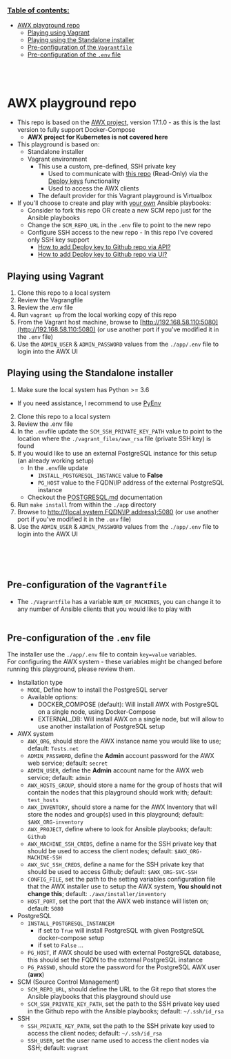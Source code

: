 ### <u>Table of contents:</u>
- [AWX playground repo](#awx-playground-repo)
  - [Playing using Vagrant](#playing-using-vagrant)
  - [Playing using the Standalone installer](#playing-using-the-standalone-installer)
  - [Pre-configuration of the <code>Vagrantfile</code>](#pre-configuration-of-the-vagrantfile)
  - [Pre-configuration of the <code>.env</code> file](#pre-configuration-of-the-env-file)

<br /><br />
# AWX playground repo
- This repo is based on the [AWX project](https://github.com/ansible/awx), version 17.1.0 - as this is the last version to fully support Docker-Compose
  - <b>AWX project for Kubernetes is not covered here</b>
- This playground is based on:
  - Standalone installer
  - Vagrant environment
    - This use a custom, pre-defined, SSH private key
      - Used to communicate with [this repo](https://github.com/Devorkin/AWX-playground) (Read-Only) via the <u>Deploy keys</u> functionality
      - Used to access the AWX clients
    - The default provider for this Vagrant playground is Virtualbox
- If you'll choose to create and play with <u>your own</u> Ansible playbooks:
  - Consider to fork this repo OR create a new SCM repo just for the Ansible playbooks
  - Change the <code>SCM_REPO_URL</code> in the <code>.env</code> file to point to the new repo
  - Configure SSH access to the new repo - In this repo I've covered only SSH key support
    - [How to add Deploy key to Github repo via API?](https://docs.github.com/en/rest/deploy-keys#create-a-deploy-key)
    - [How to add Deploy key to Github repo via UI?](https://docs.github.com/en/developers/overview/managing-deploy-keys#setup-2)

## Playing using Vagrant
1. Clone this repo to a local system
2. Review the Vagrangfile
3. Review the .env file
4. Run <code>vagrant up</code> from the local working copy of this repo
5. From the Vagrant host machine, browse to [http://192.168.58.110:5080](http://192.168.58.110:5080) (or use another port if you've modified it in the <code>.env</code> file)
6. Use the <code>ADMIN_USER</code> & <code>ADMIN_PASSWORD</code> values from the <code>./app/.env</code> file to login into the AWX UI

## Playing using the Standalone installer
1. Make sure the local system has Python >= 3.6
  - If you need assistance, I recommend to use [PyEnv](Docs/PYENV.md)
2. Clone this repo to a local system
3. Review the .env file
4. In the <code>.env</code>file update the <code>SCM_SSH_PRIVATE_KEY_PATH</code> value to point to the location where the <code>./vagrant_files/awx_rsa</code> file (private SSH key) is found
5. If you would like to use an external PostgreSQL instance for this setup (an already working setup)
   - In the <code>.env</code>file update
     - <code>INSTALL_POSTGRESQL_INSTANCE</code> value to <b>False</b>
     - <code>PG_HOST</code> value to the FQDN\IP address of the external PostgreSQL instance
   - Checkout the [POSTGRESQL.md](Docs/POSTGRESQL.md) documentation
6. Run <code>make install</code> from within the <code>./app</code> directory
7. Browse to [http://{local system FQDN\IP address}:5080](http://192.168.58.110:5080) (or use another port if you've modified it in the <code>.env</code> file)
8. Use the <code>ADMIN_USER</code> & <code>ADMIN_PASSWORD</code> values from the <code>./app/.env</code> file to login into the AWX UI
<br /><br /><br /><br /><br />
## Pre-configuration of the <code>Vagrantfile</code>
- The <code>./Vagrantfile</code> has a variable <code>NUM_OF_MACHINES</code>, you can change it to any number of Ansible clients that you would like to play with
<br /><br />

## Pre-configuration of the <code>.env</code> file
The installer use the <code>./app/.env</code> file to contain <code>key=value</code> variables.<br />
For configuring the AWX system - these variables might be changed before running this playground, please review them.

- Installation type
  - <code>MODE</code>, Define how to install the PostgreSQL server
  - Available options:
    - DOCKER_COMPOSE (default): Will install AWX with PostgreSQL on a single node, using Docker-Compose
    - EXTERNAL_DB: Will install AWX on a single node, but will allow to use another installation of PostgreSQL setup
- AWX system
  - <code>AWX_ORG</code>, should store the AWX instance name you would like to use; default: <code>Tests.net</code>
  - <code>ADMIN_PASSWORD</code>, define the <b>Admin</b> account password for the AWX web service; default: <code>secret</code>
  - <code>ADMIN_USER</code>, define the <b>Admin</b> account name for the AWX web service; default: <code>admin</code>
  - <code>AWX_HOSTS_GROUP</code>, should store a name for the group of hosts that will contain the nodes that this playground should work with; default: <code>test_hosts</code>
  - <code>AWX_INVENTORY</code>, should store a name for the AWX Inventory that will store the nodes and group(s) used in this playground; default: <code>$AWX_ORG-inventory</code>
  - <code>AWX_PROJECT</code>, define where to look for Ansible playbooks; default: <code>Github</code>
  - <code>AWX_MACHINE_SSH_CREDS</code>, define a name for the SSH private key that should be used to access the client nodes; default: <code>$AWX_ORG-MACHINE-SSH</code>
  - <code>AWX_SVC_SSH_CREDS</code>, define a name for the SSH private key that should be used to access Github; default: <code>$AWX_ORG-SVC-SSH</code>
  - <code>CONFIG_FILE</code>, set the path to the setting variables configuration file that the AWX installer use to setup the AWX system, <b>You should not change this</b>; default: <code>./awx/installer/inventory</code>
  - <code>HOST_PORT</code>, set the port that the AWX web instance will listen on; default: <code>5080</code>
- PostgreSQL
  - <code>INSTALL_POSTGRESQL_INSTANCEM</code>
    - if set to <code>True</code> will install PostgreSQL with given PostgreSQL docker-compose setup
    - if set to <code>False</code> ...
  - <code>PG_HOST</code>, if AWX should be used with external PostgreSQL database, this should set the FQDN to the external PostgreSQL instance
  - <code>PG_PASSWD</code>, should store the password for the PostgreSQL AWX user (<b>awx</b>)
- SCM (Source Control Management)
  - <code>SCM_REPO_URL</code>, should define the URL to the Git repo that stores the Ansible playbooks that this playground should use
  - <code>SCM_SSH_PRIVATE_KEY_PATH</code>, set the path to the SSH private key used in the Github repo with the Ansible playbooks; default: <code>~/.ssh/id_rsa</code>
- SSH
  - <code>SSH_PRIVATE_KEY_PATH</code>, set the path to the SSH private key used to access the client nodes; default: <code>~/.ssh/id_rsa</code>
  - <code>SSH_USER</code>, set the user name used to access the client nodes via SSH; default: <code>vagrant</code>
